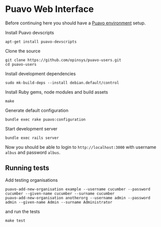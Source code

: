 # Puavo Web Interface

Before continuing here you should have a [Puavo environment](https://github.com/opinsys/puavo-standalone) setup.

Install Puavo devscripts

    apt-get install puavo-devscripts

Clone the source

    git clone https://github.com/opinsys/puavo-users.git
    cd puavo-users

Install development dependencies

    sudo mk-build-deps --install debian.default/control
    
Install Ruby gems, node modules and build assets

    make

Generate default configuration

    bundle exec rake puavo:configuration

Start development server

    bundle exec rails server

Now you should be able to login to `http://localhost:3000` with username `albus` and password `albus`.

## Running tests


Add testing organisations

    puavo-add-new-organisation example --username cucumber --password cucumber --given-name cucumber --surname cucumber
    puavo-add-new-organisation anotherorg --username admin --password admin --given-name Admin --surname Administrator

and run the tests

    make test
